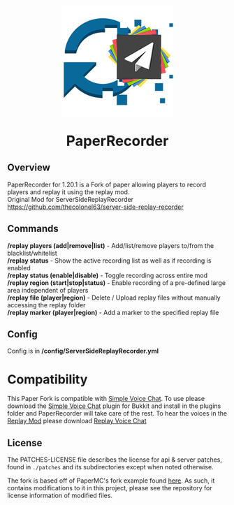 <div align=center>
    <img src="./paperrecorder.png">
    <br /><br />
    <p><b><font size="+3">PaperRecorder</font></b></p>
</div>


## Overview
PaperRecorder for 1.20.1 is a Fork of paper allowing players to record players and replay it using the replay mod. <br>
Original Mod for ServerSideReplayRecorder https://github.com/thecolonel63/server-side-replay-recorder

## Commands
**/replay players (add|remove|list)** - Add/list/remove players to/from the blacklist/whitelist <br>
**/replay status** - Show the active recording list as well as if recording is enabled <br>
**/replay status (enable|disable)** - Toggle recording across entire mod <br>
**/replay region <regionName> (start|stop|status)** - Enable recording of a pre-defined large area independent of players <br>
**/replay file (player|region)** - Delete / Upload replay files without manually accessing the replay folder <br>
**/replay marker (player|region)** - Add a marker to the specified replay file <br>

## Config
Config is in **/config/ServerSideReplayRecorder.yml**

# Compatibility
This Paper Fork is compatible with [Simple Voice Chat](https://modrinth.com/plugin/simple-voice-chat). 
To use please download the [Simple Voice Chat](https://modrinth.com/plugin/simple-voice-chat) plugin for Bukkit and install in the plugins folder 
and PaperRecorder will take care of the rest. To hear the voices in the [Replay Mod](https://modrinth.com/mod/replaymod) please download
[Replay Voice Chat](https://modrinth.com/mod/replay-voice-chat)

## License
The PATCHES-LICENSE file describes the license for api & server patches,
found in `./patches` and its subdirectories except when noted otherwise.

The fork is based off of PaperMC's fork example found [here](https://github.com/PaperMC/paperweight-examples).
As such, it contains modifications to it in this project, please see the repository for license information
of modified files.
